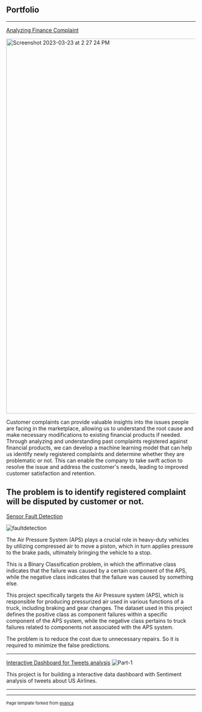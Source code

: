 ## Portfolio

---
[Analyzing Finance Complaint](https://github.com/ParisTian-DS/finance-complaint)

<img width="994" alt="Screenshot 2023-03-23 at 2 27 24 PM" src="https://user-images.githubusercontent.com/109061477/227122955-efec9e8b-7c52-47f8-9a95-534b63122286.png">

Customer complaints can provide valuable insights into the issues people are facing in the marketplace, allowing us to understand the root cause and make necessary modifications to existing financial products if needed.
Through analyzing and understanding past complaints registered against financial products, we can develop a machine learning model that can help us identify newly registered complaints and determine whether they are problematic or not. This can enable the company to take swift action to resolve the issue and address the customer's needs, leading to improved customer satisfaction and retention.

The problem is to identify registered complaint will be disputed by customer or not.
---
[Sensor Fault Detection](https://github.com/ParisTian-DS/sensor-fault-detection)

![faultdetection](https://user-images.githubusercontent.com/109061477/227123834-d74284f6-0d9a-4b1f-9947-fd1d24ee2086.png)

The Air Pressure System (APS) plays a crucial role in heavy-duty vehicles by utilizing compressed air to move a piston, which in turn applies pressure to the brake pads, ultimately bringing the vehicle to a stop.

This is a Binary Classification problem, in which the affirmative class indicates that the failure was caused by a certain component of the APS, while the negative class indicates that the failure was caused by something else.

This project specifically targets the Air Pressure system (APS), which is responsible for producing pressurized air used in various functions of a truck, including braking and gear changes. The dataset used in this project defines the positive class as component failures within a specific component of the APS system, while the negative class pertains to truck failures related to components not associated with the APS system.

The problem is to reduce the cost due to unnecessary repairs. So it is required to minimize the false predictions.


---
[Interactive Dashboard for Tweets analysis](https://github.com/ParisTian-DS/Project_tweets)
![Part-1](https://user-images.githubusercontent.com/109061477/218433510-c748bdb0-ebe6-417a-b17e-1f29908fa62c.gif)

This project is for building a interactive data dashboard with Sentiment analysis of tweets about US Airlines.

---






---
<p style="font-size:11px">Page template forked from <a href="https://github.com/evanca/quick-portfolio">evanca</a></p>
<!-- Remove above link if you don't want to attibute -->
